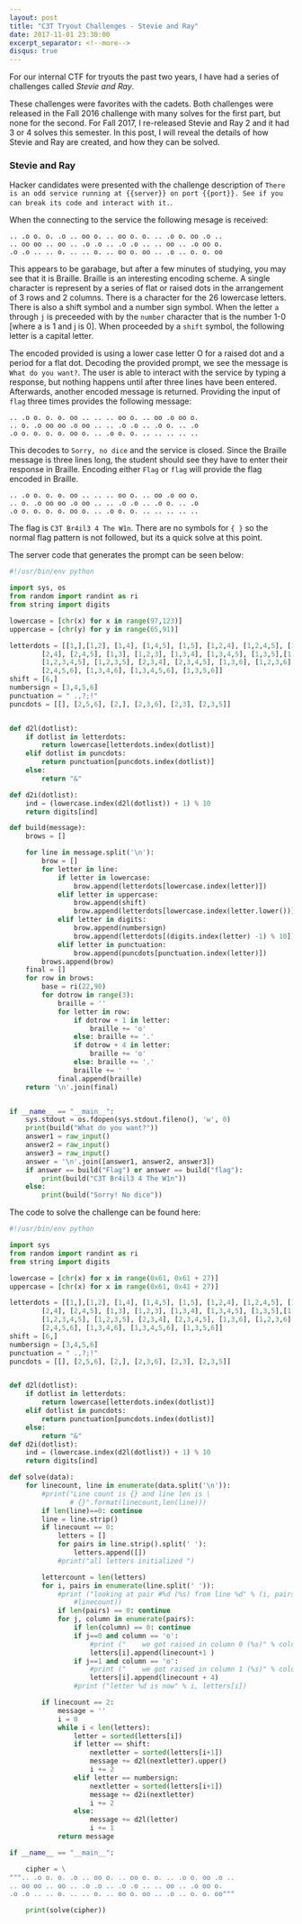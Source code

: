 ```yaml
---
layout: post
title: "C3T Tryout Challenges - Stevie and Ray"
date: 2017-11-01 23:30:00
excerpt_separator: <!--more-->
disqus: true
---
```


For our internal CTF for tryouts the past two years, I have had a series of challenges called _Stevie and Ray_. 

These challenges were favorites with the cadets. Both challenges were released in the Fall 2016 challenge with many
solves for the first part, but none for the second. For Fall 2017, I re-released Stevie and Ray 2 and it had 3 or 4 solves
this semester. In this post, I will reveal the details of how Stevie and Ray are created, and how they can be solved.

<!--more-->

### Stevie and Ray

Hacker candidates were presented with the challenge description of `There is an odd service running at {{server}} on port {{port}}. See if you can break its code and interact with it.`.

When the connecting to the service the following mesage is received:
```
.. .o o. o. .o .. oo o. .. oo o. o. .. .o o. oo .o ..
.. oo oo .. oo .. .o .o .. .o .o .. .. oo .. .o oo o.
.o .o .. .. o. .. .. o. .. oo o. oo .. .o .. o. o. oo
```
This appears to be garabage, but after a few minutes of studying, you may see that it is Braille. Braille is an interesting encoding scheme. A single character
is represent by a series of flat or raised dots in the arrangement of 3 rows and 2 columns. There is a character for the 26 lowercase letters. There is also a
shift symbol and a number sign symbol. When the letter `a` through `j` is preceeded with by the `number` character that is the number 1-0 [where a is 1 and j is
0]. When proceeded by a `shift` symbol, the following letter is a capital letter.

The encoded provided is using a lower case letter O for a raised dot and a period for a flat dot. Decoding the provided prompt, we see the message is `What do you want?`. The user is able to interact with the service by typing a response, but nothing happens until after three lines have been entered. Afterwards, another encoded message is returned. Providing the input of `flag` three times provides the following message:

```
.. .o o. o. o. oo .. .. .. oo o. .. oo .o oo o.
.. o. .o oo oo .o oo .. .. .o .o .. .o o. .. .o
.o o. o. o. o. oo o. .. .o o. o. .. .. .. .. ..
```

This decodes to `Sorry, no dice` and the service is closed. Since the Braille message is three lines long, the student should see they have to enter their
response in Braille. Encoding either `Flag` or `flag` will provide the flag encoded in Braille.

```
.. .o o. o. o. oo .. .. .. oo o. .. oo .o oo o.
.. o. .o oo oo .o oo .. .. .o .o .. .o o. .. .o
.o o. o. o. o. oo o. .. .o o. o. .. .. .. .. ..
```
The flag is `C3T Br4il3 4 The W1n`. There are no symbols for `{ }` so the normal flag pattern is not followed, but its a quick solve at this point.

The server code that generates the prompt can be seen below:

```python
#!/usr/bin/env python

import sys, os
from random import randint as ri
from string import digits

lowercase = [chr(x) for x in range(97,123)]
uppercase = [chr(y) for y in range(65,91)]

letterdots = [[1,],[1,2], [1,4], [1,4,5], [1,5], [1,2,4], [1,2,4,5], [1,2,5],
        [2,4], [2,4,5], [1,3], [1,2,3], [1,3,4], [1,3,4,5], [1,3,5],[1,2,3,4],
        [1,2,3,4,5], [1,2,3,5], [2,3,4], [2,3,4,5], [1,3,6], [1,2,3,6], 
        [2,4,5,6], [1,3,4,6], [1,3,4,5,6], [1,3,5,6]]
shift = [6,]
numbersign = [3,4,5,6]
punctuation = " .,?;!"
puncdots = [[], [2,5,6], [2,], [2,3,6], [2,3], [2,3,5]]


def d2l(dotlist):
    if dotlist in letterdots:
        return lowercase[letterdots.index(dotlist)]
    elif dotlist in puncdots:
        return punctuation[puncdots.index(dotlist)]
    else:
        return "&"

def d2i(dotlist):
    ind = (lowercase.index(d2l(dotlist)) + 1) % 10
    return digits[ind]

def build(message):
    brows = []

    for line in message.split('\n'):
        brow = []
        for letter in line:
            if letter in lowercase:
                brow.append(letterdots[lowercase.index(letter)])
            elif letter in uppercase:
                brow.append(shift)
                brow.append(letterdots[lowercase.index(letter.lower())])
            elif letter in digits:
                brow.append(numbersign)
                brow.append(letterdots[(digits.index(letter) -1) % 10])
            elif letter in punctuation:
                brow.append(puncdots[punctuation.index(letter)])
        brows.append(brow)
    final = []
    for row in brows:
        base = ri(22,90)
        for dotrow in range(3):
            braille = ''
            for letter in row:
                if dotrow + 1 in letter:
                    braille += 'o'
                else: braille += '.'
                if dotrow + 4 in letter:
                    braille += 'o'
                else: braille += '.'
                braille += ' '
            final.append(braille)
    return '\n'.join(final)


if __name__ == "__main__":
    sys.stdout = os.fdopen(sys.stdout.fileno(), 'w', 0)
    print(build("What do you want?"))
    answer1 = raw_input()
    answer2 = raw_input()
    answer3 = raw_input()
    answer = '\n'.join([answer1, answer2, answer3])
    if answer == build("Flag") or answer == build("flag"):
        print(build("C3T Br4il3 4 The W1n"))
    else:
        print(build("Sorry! No dice"))
```

The code to solve the challenge can be found here:
```python
#!/usr/bin/env python

import sys
from random import randint as ri
from string import digits

lowercase = [chr(x) for x in range(0x61, 0x61 + 27)]
uppercase = [chr(x) for x in range(0x61, 0x41 + 27)]

letterdots = [[1,],[1,2], [1,4], [1,4,5], [1,5], [1,2,4], [1,2,4,5], [1,2,5],
        [2,4], [2,4,5], [1,3], [1,2,3], [1,3,4], [1,3,4,5], [1,3,5],[1,2,3,4],
        [1,2,3,4,5], [1,2,3,5], [2,3,4], [2,3,4,5], [1,3,6], [1,2,3,6], 
        [2,4,5,6], [1,3,4,6], [1,3,4,5,6], [1,3,5,6]]
shift = [6,]
numbersign = [3,4,5,6]
punctuation = " .,?;!"
puncdots = [[], [2,5,6], [2,], [2,3,6], [2,3], [2,3,5]]


def d2l(dotlist):
    if dotlist in letterdots:
        return lowercase[letterdots.index(dotlist)]
    elif dotlist in puncdots:
        return punctuation[puncdots.index(dotlist)]
    else:
        return "&"
def d2i(dotlist):
    ind = (lowercase.index(d2l(dotlist)) + 1) % 10
    return digits[ind]

def solve(data):
    for linecount, line in enumerate(data.split('\n')):
        #print("Line count is {} and line len is \
               # {}".format(linecount,len(line)))
        if len(line)==0: continue
        line = line.strip()
        if linecount == 0:
            letters = []
            for pairs in line.strip().split(' '):
                letters.append([])
            #print("all letters initialized ")

        lettercount = len(letters)
        for i, pairs in enumerate(line.split(' ')):
            #print ("looking at pair #%d (%s) from line %d" % (i, pairs, \
                #linecount))
            if len(pairs) == 0: continue
            for j, column in enumerate(pairs):
                if len(column) == 0: continue
                if j==0 and column == 'o':
                    #print ("    we got raised in column 0 (%s)" % column)
                    letters[i].append(linecount+1 )
                if j==1 and column == 'o':
                    #print ("    we got raised in column 1 (%s)" % column)
                    letters[i].append(linecount + 4)
                #print ("letter %d is now" % i, letters[i])

        if linecount == 2:
            message = ''
            i = 0
            while i < len(letters):
                letter = sorted(letters[i])
                if letter == shift:
                    nextletter = sorted(letters[i+1])
                    message += d2l(nextletter).upper()
                    i += 2
                elif letter == numbersign:
                    nextletter = sorted(letters[i+1])
                    message += d2i(nextletter)
                    i += 2
                else:
                    message += d2l(letter)
                    i += 1
            return message

if __name__ == "__main__":

    cipher = \
""".. .o o. o. .o .. oo o. .. oo o. o. .. .o o. oo .o ..
.. oo oo .. oo .. .o .o .. .o .o .. .. oo .. .o oo o.
.o .o .. .. o. .. .. o. .. oo o. oo .. .o .. o. o. oo"""

    print(solve(cipher))
```
